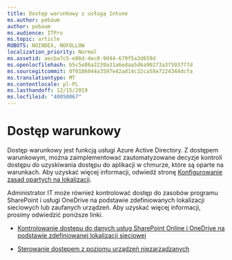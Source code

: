 ```yaml
---
title: Dostęp warunkowy z usługą Intune
ms.author: pebaum
author: pebaum
ms.audience: ITPro
ms.topic: article
ROBOTS: NOINDEX, NOFOLLOW
localization_priority: Normal
ms.assetid: aecba7c5-e86d-4ec8-9d44-679f5a3d659d
ms.openlocfilehash: b5c5e86a2239a31a6edaa5d6a90273a3f593777d
ms.sourcegitcommit: 0f0186044a3597e42ad14c32ca58e7224344dcfa
ms.translationtype: MT
ms.contentlocale: pl-PL
ms.lasthandoff: 12/15/2019
ms.locfileid: "40050067"
---
```

# <a name="conditional-access"></a>Dostęp warunkowy

Dostęp warunkowy jest funkcją usługi Azure Active Directory. Z dostępem warunkowym, można zaimplementować zautomatyzowane decyzje kontroli dostępu do uzyskiwania dostępu do aplikacji w chmurze, które są oparte na warunkach. Aby uzyskać więcej informacji, odwiedź stronę [Konfigurowanie zasad opartych na lokalizacji](https://docs.microsoft.com/azure/active-directory/conditional-access/overview).

Administrator IT może również kontrolować dostęp do zasobów programu SharePoint i usługi OneDrive na podstawie zdefiniowanych lokalizacji sieciowych lub zaufanych urządzeń. Aby uzyskać więcej informacji, prosimy odwiedzić poniższe linki.

- [Kontrolowanie dostępu do danych usług SharePoint Online i OneDrive na podstawie zdefiniowanej lokalizacji sieciowej](https://docs.microsoft.com/sharepoint/control-access-based-on-network-location)

- [Sterowanie dostępem z poziomu urządzeń niezarządzanych](https://docs.microsoft.com/sharepoint/control-access-from-unmanaged-devices)

